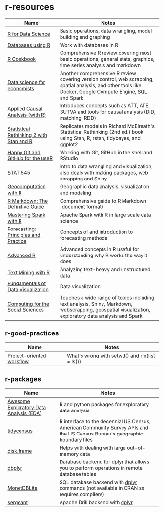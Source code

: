 # r-resources

| Name | Notes | 
| -- | -- | 
| [R for Data Science](https://r4ds.had.co.nz/transform.html) | Basic operations, data wrangling, model building and graphing | 
| [Databases using R](https://db.rstudio.com/) | Work with databases in R |  
| [R Cookbook](https://rc2e.com/) | Comprehensive R review covering most basic operations, general stats, graphics, time series analysis and markdown |  
| [Data science for economists](https://github.com/syedmfuad/lectures) | Another comprehensive R review covering version control, web scrapping, spatial analysis, and other tools like Docker, Google Compute Engine, SQL and Spark |
| [Applied Causal Analysis (with R)](https://bookdown.org/paul/applied-causal-analysis/) | Introduces concepts such as ATT, ATE, SUTVA and tools for causal analysis (DiD, matching, RDD) | 
| [Statistical Rethinking 2 with Stan and R](https://vincentarelbundock.github.io/rethinking2/) | Replicates models in Richard McElreath's Statistical Rethinking (2nd ed.) book using Stan, R, rstan, tidybayes, and ggplot2 |
| [Happy Git and GitHub for the useR](https://happygitwithr.com/) | Working with Git, GitHub in the shell and RStudio |
| [STAT 545](https://stat545.com/) | Intro to data wrangling and visualization, also deals with making packages, web scrapping and Shiny |
| [Geocomputation with R](https://geocompr.robinlovelace.net/) | Geographic data analysis, visualization and modeling | 
| [R Markdown: The Definitive Guide](https://bookdown.org/yihui/rmarkdown/) | Comprehensive guide to R Markdown (document format) | 
| [Mastering Spark with R](https://therinspark.com/) | Apache Spark with R in large scale data science | 
| [Forecasting: Principles and Practice](https://otexts.com/fpp2/) | Concepts of and introduction to forecasting methods |
| [Advanced R](https://adv-r.hadley.nz/) | Advanced concepts in R useful for understanding why R works the way it does |
| [Text Mining with R](https://www.tidytextmining.com/index.html) | Analyzing text-heavy and unstructured data |
| [Fundamentals of Data Visualization](https://serialmentor.com/dataviz/) | Data visualization |
| [Computing for the Social Sciences](https://cfss.uchicago.edu/notes/) | Touches a wide range of topics including text analysis, Shiny, Markdown, webscrapping, geospatial visualization, exploratory data analysis and Spark |

## r-good-practices

| Name | Notes |
| -- | -- |
| [Project-oriented workflow](https://www.tidyverse.org/blog/2017/12/workflow-vs-script/) | What's wrong with setwd() and rm(list = ls()) |

## r-packages

 Name | Notes | 
| -- | -- | 
| [Awesome Exploratory Data Analysis (EDA)](https://github.com/xiaodaigh/awesome-eda) | R and python packages for exploratory data analysis | 
| [tidycensus](https://walker-data.com/tidycensus/articles/pums-data.html) | R interface to the decennial US Census, American Community Survey APIs and the US Census Bureau's geographic boundary files |
| [disk.frame](https://github.com/xiaodaigh/disk.frame) | Helps with dealing with large out-of-memory data |
| [dbplyr](https://cran.r-project.org/web/packages/dbplyr/vignettes/dbplyr.html) | Database backend for [dplyr](https://dplyr.tidyverse.org/) that allows you to perform operations in remote database tables |
| [MonetDBLite](https://github.com/MonetDB/MonetDBLite-R) | SQL database backend with [dplyr](https://dplyr.tidyverse.org/) commands (not available in CRAN so requires compilers) |
| [sergeant](https://github.com/hrbrmstr/sergeant) | Apache Drill backend with [dplyr](https://dplyr.tidyverse.org/) |
